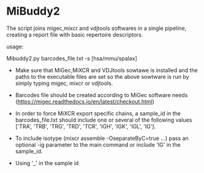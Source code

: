 # MiBuddy2
The script joins migec,mixcr and vdjtools softwares in a single pipeline, creating a report file with basic repertoire descriptors. 

usage:

Mibuddy2.py barcodes_file.txt -s [hsa/mmu/spalax]

+ Make sure that MiGec,MiXCR and VDJtools sowtawe is installed and the paths to the executable files are set so the above sowtware is run by simply typing migec, mixcr or vdjtools. 

+ Barcodes file should be created according to MiGec software needs (https://migec.readthedocs.io/en/latest/checkout.html)

+ In order to force MiXCR export specific chains, a sample_id in the barcodes_file.txt should include one or several of the following values ['TRA', 'TRB', 'TRG', 'TRD', 'TCR', 'IGH', 'IGK', 'IGL', 'IG'].

+ To include isotype (mixcr assemble -OseparateByC=true ...) pass an optional -ig parameter to the main command or include 'IG' in the sample_id.

+ Using '\_' in the sample id 
